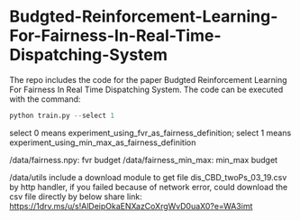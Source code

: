 # Budgted-Reinforcement-Learning-For-Fairness-In-Real-Time-Dispatching-System

The repo includes the code for the paper Budgted Reinforcement Learning For Fairness In Real Time Dispatching System. The code can be executed with the command:

```python
python train.py --select 1


```

select 0 means experiment_using_fvr_as_fairness_definition; 
select 1 means experiment_using_min_max_as_fairness_definition

/data/fairness.npy: fvr budget
/data/fairness_min_max: min_max budget

/data/utils include a download module to get file dis_CBD_twoPs_03_19.csv by http handler, if you failed because of network error, could download the csv file directly by below share link:
https://1drv.ms/u/s!AlDeipOkaENXazCoXrgWvD0uaX0?e=WA3imt
